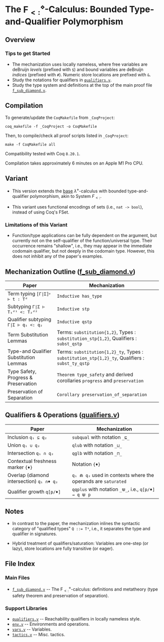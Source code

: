 # The $\mathsf{F}_{<:}^{\diamond}$-Calculus: Bounded Type-and-Qualifier Polymorphism

## Overview

### Tips to get Started

* The mechanization uses locally nameless, where free variables are deBruijn *levels* (prefixed with `$`) and bound variables are deBruijn *indices* (prefixed with `#`). Numeric store locations are prefixed with `&`.
* Study the notations for qualifiers in [`qualifiers.v`](qualifiers.v).
* Study the type system and definitions at the top of the main proof file [`f_sub_diamond.v`](f_sub_diamond.v).

## Compilation

To generate/update the `CoqMakefile` from `_CoqProject`:

`coq_makefile -f _CoqProject -o CoqMakefile`

Then, to compile/check all proof scripts listed in `_CoqProject`:

`make -f CoqMakefile all`

Compatibility tested with Coq `8.20.1`.

Compilation takes approximately 6 minutes on an Apple M1 Pro CPU.

## Variant

* This version extends the [base](lambda_diamond_base) $\lambda^{\diamond}$-calculus with bounded
  type-and-qualifier polymorphism, akin to System $F_{<:}$.

* This variant uses functional encodings of sets (i.e., `nat -> bool`), instead of using Coq's FSet.

### Limitations of this Variant

* Function/type applications can be fully dependent on the argument, but currently not on the self-qualifier of the function/universal type.
Their occurrence remains "shallow", i.e., they may appear in the immediate codomain qualifier, but not deeply in the codomain type.
However, this does not inhibit any of the paper's examples.

## Mechanization Outline ([f_sub_diamond.v](f_sub_diamond.v))

| Paper | Mechanization |
|-------|---------------|
| Term typing `[Γ∣Σ]ᵠ ⊢ t : Tᵈ` | `Inductive has_type` |
| Subtyping `Γ∣Σ ⊢ T₁ᵈ¹ <: T₂ᵈ²` | `Inductive stp` |
| Qualifier subtyping `Γ∣Σ ⊢ q₁ <: q₂` | `Inductive qstp` |
| Term Substitution Lemmas | Terms: `substitution{1,2}`, Types : `substitution_stp{1,2}`, Qualifiers : `subst_qstp` |
| Type-and Qualifier Substitution Lemmas | Terms: `substitution{1,2}_ty`, Types : `substitution_stp{1,2}_ty`, Qualifiers : `subst_ty_qstp` |
| Type Safety, Progress & Preservation | `Theorem type_safety` and derived corollaries `progress` and `preservation` |
| Preservation of Separation | `Corollary preservation_of_separation` |

## Qualifiers & Operations ([qualifiers.v](qualifiers.v))

| Paper | Mechanization |
|-------|---------------|
| Inclusion `q₁ ⊆ q₂` | `subqual` with notation `_⊑_` |
| Union `q₁ ∪ q₂` | `qlub` with notation `_⊔_` |
| Intersection `q₁ ∩ q₂` | `qglb` with notation `_⊓_` |
| Contextual freshness marker `{♦}` | Notation `{♦}` |
| Overlap (diamond intersection) `q₁ ∩♦ q₂` | `q₁ ⋒ q₂` used in contexts where the operands are `saturated` |
| Qualifier growth `q[p/♦]` | `qqplus` with notation `_⋓_`, i.e., `q[p/♦] ⇝ q ⋓ p` |

## Notes

* In contrast to the paper, the mechanization inlines
the syntactic category of "qualified types" `Q ::= Tᵈ`, i.e., it separates
the type and qualifier in signatures.

* Hybrid treatment of qualifiers/saturation: Variables are one-step (or lazy), store locations are fully transitive (or eager).

## File Index

### Main Files

* [`f_sub_diamond.v`](f_sub_diamond.v) -- The $\mathsf{F}_{<:}^{\diamond}$-calculus: definitions and metatheory (type safety theorem and preservation of separation).

### Support Libraries
* [`qualifiers.v`](qualifiers.v) -- Reachability qualifiers in locally nameless style.
* [`env.v`](env.v) -- Environments and operations.
* [`vars.v`](vars.v) -- Variables.
* [`tactics.v`](tactics.v) -- Misc. tactics.
